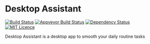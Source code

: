 # Desktop Assistant

[![Build Status][travis-img]][travis-url]
[![Appveyor Build Status][appveyor-img]][appveyor-url]
[![Dependency Status][david_img]][david_url]
[![MIT Licence][oss_img]][oss_url]

Desktop Assistant is a desktop app to smooth your daily routine tasks

[travis-img]: https://travis-ci.org/desktop-assistant/desktop-assistant.svg?branch=master
[travis-url]: https://travis-ci.org/desktop-assistant/desktop-assistant
[appveyor-img]: https://ci.appveyor.com/api/projects/status/q300et01varm5v00?svg=true
[appveyor-url]: https://ci.appveyor.com/project/desktop-assistant/desktop-assistant/branch/master
[david_img]: https://img.shields.io/david/matthieuh/desktop-assistant.svg
[david_url]: https://david-dm.org/desktop-assistant/desktop-assistant
[oss_img]: https://badges.frapsoft.com/os/mit/mit.svg?v=103
[oss_url]:https://opensource.org/licenses/mit-license.php
